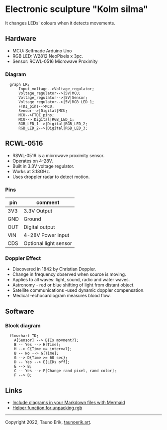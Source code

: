 # Electronic sculpture "Kolm silma"

It changes LEDs' colours when it detects movements.

## Hardware

* MCU: Selfmade Arduino Uno
* RGB LED: W2812 NeoPixels  x 3pc.
* Sensor: RCWL-0516 Microwave Proximity

### Diagram

```mermaid
  graph LR;
      Input_voltage-->Voltage_regulator;
      Voltage_regulator-->|5V|MCU;
      Voltage_regulator-->|5V|Sensor;
      Voltage_regulator-->|5V|RGB_LED_1;
      FTDI_pins-->MCU;
      Sensor-->|Digital|MCU;
      MCU-->FTDI_pins;
      MCU-->|Digital|RGB_LED_1;
      RGB_LED_1-->|Digital|RGB_LED_2;
      RGB_LED_2-->|Digital|RGB_LED_3;
```

## RCWL-0516

* RSWL-0516 is a microwave proximity sensor.
* Operates on 4-28V.
* Built in 3.3V voltage regulator.
* Works at 3.18GHz.
* Uses droppler radar to detect motion.

### Pins

pin | comment
----|--------
3V3 |3.3V Output
GND | Ground
OUT | Digital output
VIN | 4-28V Power input
CDS | Optional light sensor

### Doppler Effect

* Discovered in 1842 by Christian Doppler.
* Change in frequency observed when source is moving.
* Applies to all waves: light, sound, radio and water waves.
* Astronomy - red or blue shifting of light from distant object.
* Satellite communications -used dynamic doppler compensation.
* Medical -echocardiogram measures blood flow.

## Software

### Block diagram

```mermaid
  flowchart TD;
    A[Sensor] --> B{Is movment?};
    B -- Yes --> H[Time];
    H --> C{Time >= interval};
    B -- No --> G[Time];
    G --> D{Time >= 60 sec};
    D -- Yes --> E[LEDs off];
    E --> B;
    C -- Yes --> F[Change rand pixel, rand color];
    F --> B;

```

## Links

* [Include diagrams in your Markdown files with Mermaid](https://github.blog/2022-02-14-include-diagrams-markdown-files-mermaid/)
* [Helper function for unpacking rgb](https://github.com/adafruit/Adafruit_NeoPixel/issues/88)

 ___

Copyright 2022, Tauno Erik, [taunoerik.art](https://taunoerik.art).
